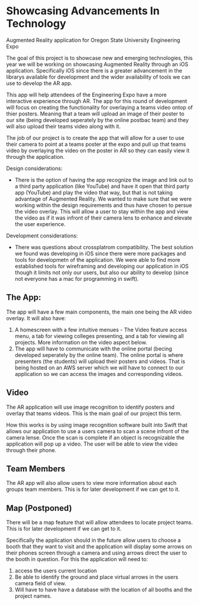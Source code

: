 # Showcasing Advancements In Technology
Augmented Reality application for Oregon State University Engineering Expo


The goal of this project is to showcase new and emerging technologies, this year we will be working on showcasing Augmented Reality through an iOS application. Specifically iOS since there is a greater advancement in the librarys available for development and the wider availability of tools we can use to develop the AR app.

This app will help attendees of the Engineering Expo have a more interactive experience through AR. The app for this round of development will focus on creating the functionality for overlaying a teams video ontop of thier posters. Meaning that a team will upload an image of their poster to our site (being developed seperately by the online postbac team) and they will also upload their teams video along with it.

The job of our project is to create the app that will allow for a user to use their camera to point at a teams poster at the expo and pull up that teams video by overlaying the video on the poster in AR so they can easily view it through the application.

Design considerations:
  - There is the option of having the app recognize the image and link out to a third party application (like YouTube) and have it open that third party app (YouTube) and play the video that way, but that is not taking advantage of Augmented Reality. We wanted to make sure that we were working within the design requirements and thus have chosen to persue the video overlay. This will allow a user to stay within the app and view the video as if it was infront of their camera lens to enhance and elevate the user experience.

Development considerations:
  - There was questions about crossplatrom compatibility. The best solution we found was developing in iOS since there were more packages and tools for developmetn of the application. We were able to find more established tools for wireframing and developing our application in iOS though it limits not only our users, but also our ability to develop (since not everyone has a mac for programming in swift).

## The App:
The app will have a few main components, the main one being the AR video overlay. It will also have:
  1. A homescreen with a few intuitive menues - The Video feature access menu, a tab for viewing colleges presenting, and a tab for viewing all projects. More information on the video aspect below.
  2. The app will have to communicate with the online portal (becing developed seperately by the online team). The online portal is where presenters (the students) will upload their posters and videos. That is being hosted on an AWS server which we will have to connect to our application so we can access the images and corresponding videos.
  
## Video
The AR application will use image recognition to identify posters and overlay that teams videos. This is the main goal of our project this term.

How this works is by using image recognition software built into Swift that allows our application to use a users camera to scan a scene infront of the camera lense. Once the scan is complete if an object is recognizable the application will pop up a video. The user will be able to view the video through their phone.

## Team Members
The AR app will also allow users to view more information about each groups team members. This is for later development if we can get to it.

## Map (Postponed)
There will be a map feature that will allow attendees to locate project teams. This is for later development if we can get to it.

Specifically the application should in the future allow users to choose a booth that they want to visit and the application will display some arrows on their phones screen through a camera and using arrows direct the user to the booth in question. For this the application will need to:
  1. access the users current location
  2. Be able to identify the ground and place virtual arrows in the users camera field of view.
  3. Will have to have have a database with the location of all booths and the project names.

